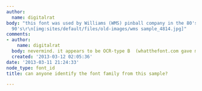 ```yaml
---
author:
  name: digitalrat
body: "this font was used by Williams (WMS) pinball company in the 80's and early
  90's\r\n[img:sites/default/files/old-images/wms sample_4814.jpg]"
comments:
- author:
    name: digitalrat
  body: nevermind. it appears to be OCR-type B  (whatthefont.com gave me my answer)
  created: '2013-03-12 02:05:36'
date: '2013-03-11 21:24:33'
node_type: font_id
title: can anyone identify the font family from this sample?

---
```

